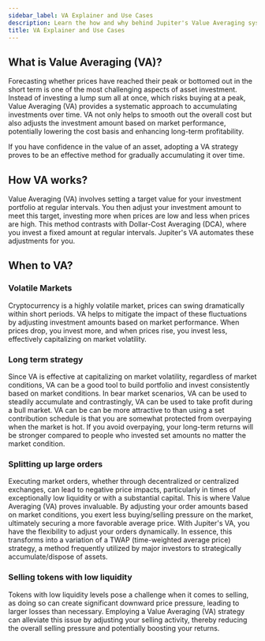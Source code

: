 ```yaml
---
sidebar_label: VA Explainer and Use Cases
description: Learn the how and why behind Jupiter's Value Averaging system.
title: VA Explainer and Use Cases
---
```


<head>
    <title>Jupiter VA Explainer and Use Cases</title>
    <meta name="twitter:card" content="summary" />
</head>

## What is Value Averaging (VA)?
Forecasting whether prices have reached their peak or bottomed out in the short term is one of the most challenging aspects of asset investment. Instead of investing a lump sum all at once, which risks buying at a peak, Value Averaging (VA) provides a systematic approach to accumulating investments over time. VA not only helps to smooth out the overall cost but also adjusts the investment amount based on market performance, potentially lowering the cost basis and enhancing long-term profitability.

If you have confidence in the value of an asset, adopting a VA strategy proves to be an effective method for gradually accumulating it over time.

## How VA works?
Value Averaging (VA) involves setting a target value for your investment portfolio at regular intervals. You then adjust your investment amount to meet this target, investing more when prices are low and less when prices are high. This method contrasts with Dollar-Cost Averaging (DCA), where you invest a fixed amount at regular intervals. Jupiter's VA automates these adjustments for you.

## When to VA?
### Volatile Markets
Cryptocurrency is a highly volatile market, prices can swing dramatically within short periods. VA helps to mitigate the impact of these fluctuations by adjusting investment amounts based on market performance. When prices drop, you invest more, and when prices rise, you invest less, effectively capitalizing on market volatility.

### Long term strategy
Since VA is effective at capitalizing on market volatility, regardless of market conditions, VA can be a good tool to build portfolio and invest consistently based on market conditions. In bear market scenarios, VA can be used to steadily accumulate and contrastingly, VA can be used to take profit during a bull market. VA can be can be more attractive to than using a set contribution schedule is that you are somewhat protected from overpaying when the market is hot. If you avoid overpaying, your long-term returns will be stronger compared to people who invested set amounts no matter the market condition.


### Splitting up large orders
Executing market orders, whether through decentralized or centralized exchanges, can lead to negative price impacts, particularly in times of exceptionally low liquidity or with a substantial capital. This is where Value Averaging (VA) proves invaluable. By adjusting your order amounts based on market conditions, you exert less buying/selling pressure on the market, ultimately securing a more favorable average price. With Jupiter's VA, you have the flexibility to adjust your orders dynamically. In essence, this transforms into a variation of a TWAP (time-weighted average price) strategy, a method frequently utilized by major investors to strategically accumulate/dispose of assets.

### Selling tokens with low liquidity
Tokens with low liquidity levels pose a challenge when it comes to selling, as doing so can create significant downward price pressure, leading to larger losses than necessary. Employing a Value Averaging (VA) strategy can alleviate this issue by adjusting your selling activity, thereby reducing the overall selling pressure and potentially boosting your returns.